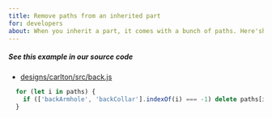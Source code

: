 ```yaml
---
title: Remove paths from an inherited part
for: developers
about: When you inherit a part, it comes with a bunch of paths. Here'show to remove them
---
```


<Note>

##### See this example in our source code

- [designs/carlton/src/back.js](https://github.com/freesewing/freesewing/blob/3ca5d0edfe54c7ac20aaf3af2f3544aee72f9b99/designs/carlton/src/back.js#L62)

</Note>

```js
  for (let i in paths) {
    if (['backArmhole', 'backCollar'].indexOf(i) === -1) delete paths[i]
  }
```
